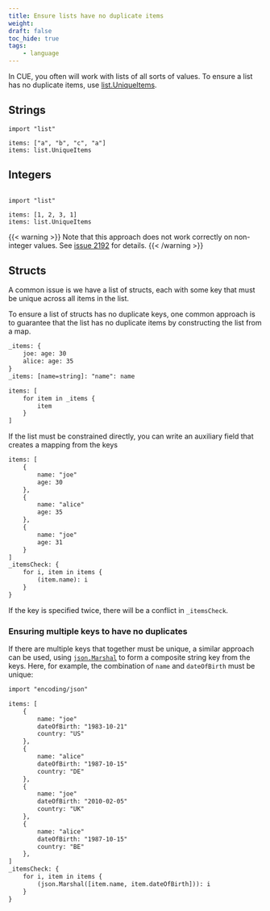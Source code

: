 ```yaml
---
title: Ensure lists have no duplicate items
weight:
draft: false
toc_hide: true
tags:
    - language
---
```


In CUE, you often will work with lists of all sorts of values. To ensure a list
has no duplicate items, use
[list.UniqueItems](https://pkg.go.dev/cuelang.org/go/pkg/list#UniqueItems).

## Strings

```{title="CUE"}
import "list"

items: ["a", "b", "c", "a"]
items: list.UniqueItems
```

## Integers

```{title="CUE"}

import "list"

items: [1, 2, 3, 1]
items: list.UniqueItems
```

{{< warning >}}
Note that this approach does not work correctly on non-integer values.
See [issue 2192](https://github.com/cue-lang/cue/issues/2192)
for details.
{{< /warning >}}

## Structs

A common issue is we have a list of structs, each with some key that must be
unique across all items in the list.

To ensure a list of structs has no duplicate keys, one common approach is to
guarantee that the list has no duplicate items by constructing the list from a
map.

```txt {title="CUE", hl_lines=["5"]}
_items: {
	joe: age: 30
	alice: age: 35
}
_items: [name=string]: "name": name

items: [
	for item in _items {
		item
	}
]
```

If the list must be constrained directly, you can write an auxiliary field that
creates a mapping from the keys

```txt {title="CUE", hl_lines=["15"]}
items: [
	{
		name: "joe"
		age: 30
	},
	{
		name: "alice"
		age: 35
	},
	{
		name: "joe"
		age: 31
	}
]
_itemsCheck: {
	for i, item in items {
		(item.name): i
	}
}
```

If the key is specified twice, there will be a conflict in `_itemsCheck`.

### Ensuring multiple keys to have no duplicates

If there are multiple keys that together must be unique, a similar approach can
be used, using
[`json.Marshal`](https://pkg.go.dev/cuelang.org/go/pkg/encoding/json)  to form a
composite string key from the keys. Here, for example, the combination of `name`
and `dateOfBirth` must be unique:

```txt {title=CUE, hl_lines=["27"]}
import "encoding/json"

items: [
	{
		name: "joe"
		dateOfBirth: "1983-10-21"
		country: "US"
	},
	{
		name: "alice"
		dateOfBirth: "1987-10-15"
		country: "DE"
	},
	{
		name: "joe"
		dateOfBirth: "2010-02-05"
		country: "UK"
	},
	{
		name: "alice"
		dateOfBirth: "1987-10-15"
		country: "BE"
	},
]
_itemsCheck: {
	for i, item in items {
		(json.Marshal([item.name, item.dateOfBirth])): i
	}
}
```
